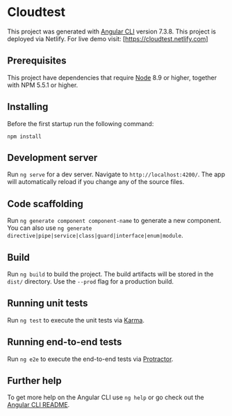 # Cloudtest

This project was generated with [Angular CLI](https://github.com/angular/angular-cli) version 7.3.8.
This project is deployed via Netlify. For live demo visit: [https://cloudtest.netlify.com]

## Prerequisites

This project have dependencies that require [Node](https://nodejs.org/en/) 8.9 or higher, together with NPM 5.5.1 or higher.

## Installing

Before the first startup run the following command:

```
npm install
```

## Development server

Run `ng serve` for a dev server. Navigate to `http://localhost:4200/`. The app will automatically reload if you change any of the source files.

## Code scaffolding

Run `ng generate component component-name` to generate a new component. You can also use `ng generate directive|pipe|service|class|guard|interface|enum|module`.

## Build

Run `ng build` to build the project. The build artifacts will be stored in the `dist/` directory. Use the `--prod` flag for a production build.

## Running unit tests

Run `ng test` to execute the unit tests via [Karma](https://karma-runner.github.io).

## Running end-to-end tests

Run `ng e2e` to execute the end-to-end tests via [Protractor](http://www.protractortest.org/).

## Further help

To get more help on the Angular CLI use `ng help` or go check out the [Angular CLI README](https://github.com/angular/angular-cli/blob/master/README.md).
